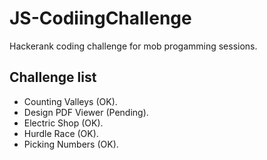# JS-CodiingChallenge
Hackerank coding challenge for mob progamming sessions.
## Challenge list
- Counting Valleys (OK).
- Design PDF Viewer (Pending).
- Electric Shop (OK).
- Hurdle Race (OK).
- Picking Numbers (OK).